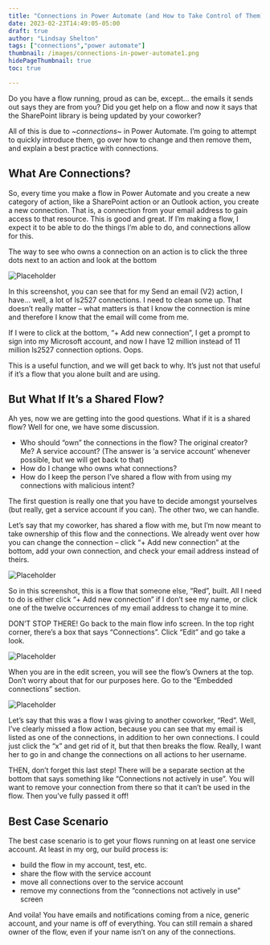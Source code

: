 ```yaml
---
title: "Connections in Power Automate (and How to Take Control of Them)"
date: 2023-02-23T14:49:05-05:00
draft: true
author: "Lindsay Shelton"
tags: ["connections","power automate"]
thumbnail: /images/connections-in-power-automate1.png
hidePageThumbnail: true
toc: true

---
```


Do you have a flow running, proud as can be, except… the emails it sends out says they are from you? Did you get help on a flow and now it says that the SharePoint library is being updated by your coworker?

All of this is due to *~*connections*~* in Power Automate. I’m going to attempt to quickly introduce them, go over how to change and then remove them, and explain a best practice with connections.

## What Are Connections?
So, every time you make a flow in Power Automate and you create a new category of action, like a SharePoint action or an Outlook action, you create a new connection. That is, a connection from your email address to gain access to that resource. This is good and great. If I’m making a flow, I expect it to be able to do the things I’m able to do, and connections allow for this.

The way to see who owns a connection on an action is to click the three dots next to an action and look at the bottom

![Placeholder](/images/connections-in-power-automate1.png)

In this screenshot, you can see that for my Send an email (V2) action, I have… well, a lot of ls2527 connections. I need to clean some up. That doesn’t really matter – what matters is that I know the connection is mine and therefore I know that the email will come from me.

If I were to click at the bottom, “+ Add new connection”, I get a prompt to sign into my Microsoft account, and now I have 12 million instead of 11 million ls2527 connection options. Oops.

This is a useful function, and we will get back to why. It’s just not that useful if it’s a flow that you alone built and are using.

## But What If It’s a Shared Flow?
Ah yes, now we are getting into the good questions. What if it is a shared flow? Well for one, we have some discussion.

- Who should “own” the connections in the flow? The original creator? Me? A service account? (The answer is ‘a service account’ whenever possible, but we will get back to that)
- How do I change who owns what connections?
- How do I keep the person I’ve shared a flow with from using my connections with malicious intent?

The first question is really one that you have to decide amongst yourselves (but really, get a service account if you can). The other two, we can handle.

Let’s say that my coworker, has shared a flow with me, but I’m now meant to take ownership of this flow and the connections. We already went over how you can change the connection – click “+ Add new connection” at the bottom, add your own connection, and check your email address instead of theirs.

![Placeholder](/images/connections-in-power-automate2.png)

So in this screenshot, this is a flow that someone else, “Red”, built. All I need to do is either click “+ Add new connection” if I don’t see my name, or click one of the twelve occurrences of my email address to change it to mine.

DON’T STOP THERE! Go back to the main flow info screen. In the top right corner, there’s a box that says “Connections”. Click “Edit” and go take a look.

![Placeholder](/images/connections-in-power-automate3.png)

When you are in the edit screen, you will see the flow’s Owners at the top. Don’t worry about that for our purposes here. Go to the “Embedded connections” section.

![Placeholder](/images/connections-in-power-automate4.png)

Let’s say that this was a flow I was giving to another coworker, “Red”. Well, I’ve clearly missed a flow action, because you can see that my email is listed as one of the connections, in addition to her own connections. I could just click the “x” and get rid of it, but that then breaks the flow. Really, I want her to go in and change the connections on all actions to her username.

THEN, don’t forget this last step! There will be a separate section at the bottom that says something like “Connections not actively in use”. You will want to remove your connection from there so that it can’t be used in the flow. Then you’ve fully passed it off!

## Best Case Scenario
The best case scenario is to get your flows running on at least one service account. At least in my org, our build process is:

- build the flow in my account, test, etc.
- share the flow with the service account
- move all connections over to the service account
- remove my connections from the “connections not actively in use” screen

And voila! You have emails and notifications coming from a nice, generic account, and your name is off of everything. You can still remain a shared owner of the flow, even if your name isn’t on any of the connections.